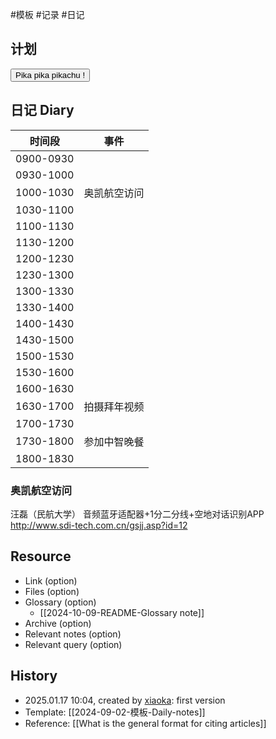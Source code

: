  #模板  #记录 #日记

## 计划
<button class="sparkles">Pika pika pikachu !</button>

## 日记 Diary

| 时间段       | 事件     |
| --------- | ------ |
| 0900-0930 |        |
| 0930-1000 |        |
| 1000-1030 | 奥凯航空访问 |
| 1030-1100 |        |
| 1100-1130 |        |
| 1130-1200 |        |
| 1200-1230 |        |
| 1230-1300 |        |
| 1300-1330 |        |
| 1330-1400 |        |
| 1400-1430 |        |
| 1430-1500 |        |
| 1500-1530 |        |
| 1530-1600 |        |
| 1600-1630 |        |
| 1630-1700 | 拍摄拜年视频 |
| 1700-1730 |        |
| 1730-1800 | 参加中智晚餐 |
| 1800-1830 |        |

### 奥凯航空访问
汪磊（民航大学）
音频蓝牙适配器+1分二分线+空地对话识别APP
http://www.sdi-tech.com.cn/gsjj.asp?id=12


## Resource

- Link (option)
- Files (option)
- Glossary (option)
    - [[2024-10-09-README-Glossary note]]
- Archive (option)
- Relevant notes (option)
- Relevant query (option)

## History

-  2025.01.17 10:04, created by [xiaoka](https://www.xiaokaup.com/): first version
- Template: [[2024-09-02-模板-Daily-notes]]
- Reference: [[What is the general format for citing articles]]
